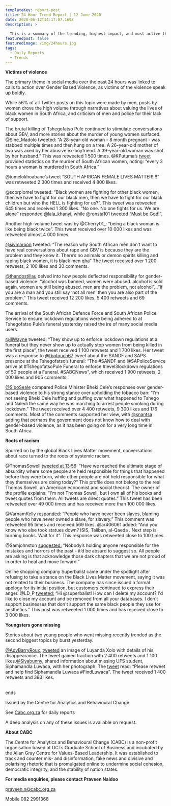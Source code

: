 ```yaml
---
templateKey: report-post
title: 24 Hour Trend Report | 12 June 2020
date: 2020-06-12T14:17:07.169Z
description: >
  
  This is a summary of the trending, highest impact, and most active themes and their narratives related to social cohesion and division in South African public-domain social media conversations on 11 June 2020. Global trends affecting South Africa are also featured. 
featuredpost: false
featuredimage: /img/24hours.jpg
tags:
  - Daily Reports
  - Trends
---
```

**Victims of violence**

The primary theme in social media over the past 24 hours was linked to calls to action over Gender Based Violence, as victims of the violence speak up boldly.

While 56% of all Twitter posts on this topic were made by men, posts by women drove the high volume through narratives about valuing the lives of black women in South Africa, and criticism of men and police for their lack of support.

The brutal killing of Tshegofatso Pule continued to stimulate conversations about GBV, and more stories about the murder of young women surfaced. @Sine_Madolo tweeted: “A 28-year-old woman - 8 month pregnant - was stabbed multiple times and then hung on a tree. A 26-year-old mother of two was axed by her abusive ex-boyfriend. A 39-year-old woman was shot by her husband.” This was retweeted 1 500 times. @KPutuma’s [tweet](https://twitter.com/KPutuma/status/1271000638709739520) provided statistics on the murder of South African women, noting: “every 3 hours a woman is murdered in South Africa.”

@tumelokhoabane’s tweet “SOUTH AFRICAN FEMALE LIVES MATTER!!!!” was retweeted 2 300 times and received 4 800 likes.

@scorpiomel tweeted: “Black women are fighting for other black women, then we have to fight for our black men, then we have to fight for our black children but who the HELL is fighting for us?”. This tweet was retweeted 645 times and received 1 300 likes. “No one. No one fights for us. We are alone” responded [@lala_khanyi](https://twitter.com/lala_khanyi/status/1271158162285043715), while @ronsta101 tweeted “[Must be God!](https://twitter.com/ronsta101/status/1271132323518570496)”.

Another high-volume tweet was by @Cherry01_: “being a black woman is like being black twice”. This tweet received over 10 000 likes and was retweeted almost 4 000 times.

[@sivmaroon](https://twitter.com/sivmaroon/status/1271000869673275400) tweeted: “The reason why South African men don’t want to have real conversations about rape and GBV is because they are the problem and they know it. There’s no animals or demon spirits killing and raping black women, it is black men qha” The tweet received over 1 200 retweets, 2 100 likes and 30 comments.

[@thandostillau](https://twitter.com/thandostillau/status/1271055628409192449) delved into how people deflected responsibility for gender-based violence: “alcohol was banned, women were abused. alcohol is sold again, women are still being abused. men are the problem, not alcohol”…“if you are a man and you still say ‘not all men’ then you are also part of the problem.” This tweet received 12 200 likes, 5 400 retweets and 69 comments.

The arrival of the South African Defence Force and South African Police Service to ensure lockdown regulations were being adhered to at Tshegofatso Pule’s funeral yesterday raised the ire of many social media users.

[@illWayne](https://twitter.com/illWayne/status/1270982863400378368) tweeted: “They show up to enforce lockdown regulations at a funeral but they never show up to actually stop women from being killed in the first place”, the tweet received 1 100 retweets and 1 700 likes. Her tweet was a response to [@tbotouch67](https://twitter.com/tbotouch67/status/1270968241561702400) tweet about the SANDF and SAPS presence at the Tshegofatso’s funeral: “The #SANDF and @SAPoliceService arrive at #TshegofatsoPule Funeral to enforce #level3lockdown regulations of 50 people at a Funeral. #SABCNews”, which received 1 900 retweets, 2 000 likes and 905 comments.

[@SiboSeale](https://twitter.com/SiboSeale/status/1270809644915703808) compared Police Minister Bheki Cele’s responses over gender-based violence to his strong stance over upholding the tobacco ban: “I'm not seeing Bheki Cele huffing and puffing over what happened to Tshego and Naledi the same way he was marching to arrest people smoking during lockdown.” The tweet received over 4 400 retweets, 9 300 likes and 176 comments. Most of the comments supported her view, with [@snantsa](https://twitter.com/snantsa/status/1270823249295925248) adding that perhaps the government does not know how to deal with gender-based violence, as it has been going on for a very long time in South Africa.

**Roots of racism**

Spurred on by the global Black Lives Matter movement, conversations about race turned to the roots of systemic racism.

@ThomasSowell [tweeted at 13:56](https://twitter.com/ThomasSowell/status/1271048691839877121): “Have we reached the ultimate stage of absurdity where some people are held responsible for things that happened before they were born, while other people are not held responsible for what they themselves are doing today?” This profile does not belong to the real Thomas Sowell, an American economist and social theorist. The owner of the profile explains: “I'm not Thomas Sowell, but I own all of his books and tweet quotes from them. All tweets are direct quotes.” This tweet has been retweeted over 49 000 times and has received more than 100 000 likes.

@VarnamKelly [responded](https://twitter.com/VarnamKelly/status/1271051457790345217): “People who have never been slaves, blaming people who have never owned a slave, for slavery.” This comment was retweeted 95 times and received 569 likes. @ar406061 added: “And you know who else took statues down? ISIS, Taliban, al-Qaeda . Next step is burning books. Wait for it”. This response was retweeted close to 100 times.

@Samjohnston [suggested:](https://twitter.com/SamJohnston724/status/1271080119952646149) “Nobody’s holding anyone responsible for the mistakes and horrors of the past - it’d be absurd to suggest so. All people are asking is that acknowledge those dark chapters that we are not proud of in order to heal and move forward.”

Online shopping company Superbalist came under the spotlight after refusing to take a stance on the Black Lives Matter movement, saying it was not related to their business. The company has since issued a formal apology for its initial position, but customers continued to express their anger. @LD_P [tweeted:](https://twitter.com/LD_P/status/1270990389688692740) “Hi @superbalist! How can I delete my account? I'd like to close my account and be removed from all your databases. I don't support businesses that don't support the same black people they use for aesthetics.” This post was retweeted 1 000 times and has received close to 3 000 likes.

**Youngsters gone missing**

Stories about two young people who went missing recently trended as the second biggest topics by burst yesterday.

[@AdvBarryRoux](https://twitter.com/AdvoBarryRoux), [tweeted](https://twitter.com/AdvoBarryRoux/status/1271150492148740096) an image of Luyanda Xolo with details of his disappearance. The tweet gained traction with 2 400 retweets and 1 100 likes.[@Siyabunny](https://twitter.com/SiyaBunny), shared information about missing UFS student, Siphamandla Luwaca, with her photograph. The [tweet](https://twitter.com/SiyaBunny/status/1271082563206086656) read: “Please retweet and help find Siphamandla Luwaca #FindLuwaca”. The tweet received 1 400 retweets and 393 likes.

\
ends

Issued by the Centre for Analytics and Behavioural Change.

See [Cabc.org.za](http://cabc.org.za/) for daily reports

A deep analysis on any of these issues is available on request.

**About CABC**

The Centre for Analytics and Behavioural Change (CABC) is a non-profit organisation based at UCTs Graduate School of Business and incubated by the Allan Gray Centre for Values-Based Leadership. It was established to track and counter mis- and disinformation, fake news and divisive and polarising rhetoric that is promulgated online to undermine social cohesion, democratic integrity, and the stability of nation states.

**For media enquiries, please contact Praveen Naidoo**

[praveen.n@cabc.org.za](mailto:praveennaidoo123@gmail.com)

Mobile 082 2991368